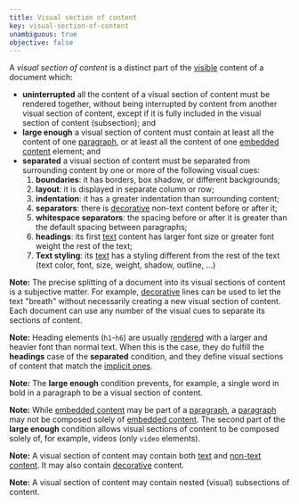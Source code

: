 ```yaml
---
title: Visual section of content
key: visual-section-of-content
unambiguous: true
objective: false
---
```


A _visual section of content_ is a distinct part of the [visible][] content of a document which:

- **uninterrupted** all the content of a visual section of content must be rendered together, without being interrupted by content from another visual section of content, except if it is fully included in the visual section of content (subsection); and
- **large enough** a visual section of content must contain at least all the content of one [paragraph][], or at least all the content of one [embedded content][] element; and
- **separated** a visual section of content must be separated from surrounding content by one or more of the following visual cues:
  1. **boundaries**: it has borders, box shadow, or different backgrounds;
  2. **layout**: it is displayed in separate column or row;
  3. **indentation**: it has a greater indentation than surrounding content;
  4. **separators**: there is [decorative][] non-text content before or after it;
  5. **whitespace separators**: the spacing before or after it is greater than the default spacing between paragraphs;
  6. **headings**: its first [text][] content has larger font size or greater font weight the rest of the text;
  7. **Text styling**: its [text][] has a styling different from the rest of the text (text color, font, size, weight, shadow, outline, …)

**Note:** The precise splitting of a document into its visual sections of content is a subjective matter. For example, [decorative][] lines can be used to let the text "breath" without necessarily creating a new visual section of content. Each document can use any number of the visual cues to separate its sections of content.

**Note:** Heading elements (`h1`-`h6`) are usually [rendered][rendering of sections and headings] with a larger and heavier font than normal text. When this is the case, they do fulfill the **headings** case of the **separated** condition, and they define visual sections of content that match the [implicit ones][implicit section of content].

**Note:** The **large enough** condition prevents, for example, a single word in bold in a paragraph to be a visual section of content.

**Note:** While [embedded content][] may be part of a [paragraph][], a [paragraph][] may not be composed solely of [embedded content][]. The second part of the **large enough** condition allows visual sections of content to be composed solely of, for example, videos (only `video` elements).

**Note:** A visual section of content may contain both [text][] and [non-text content][]. It may also contain [decorative][] content.

**Note:** A visual section of content may contain nested (visual) subsections of content.

[decorative]: https://www.w3.org/TR/WCAG21/#dfn-pure-decoration 'WCAG definition of Pure decoration'
[embedded content]: https://html.spec.whatwg.org/multipage/dom.html#embedded-content-2 'Definition of Embedded content elements'
[implicit section of content]: #implicit-section-of-content 'Definition of implicit section of content'
[flat tree]: https://drafts.csswg.org/css-scoping/#flat-tree 'Definition of flat tree'
[non-text content]: https://www.w3.org/TR/WCAG21/#dfn-non-text-content 'WCAG definition of Non-text content'
[paragraph]: https://html.spec.whatwg.org/multipage/dom.html#paragraph 'Definition of paragraph'
[rendering of sections and headings]: https://html.spec.whatwg.org/multipage/rendering.html#sections-and-headings 'Suggestions for rendering sections and headings elements'
[text]: https://www.w3.org/TR/WCAG21/#dfn-text 'WCAG definition of Text'
[visible]: #visible 'Definition of visible'
